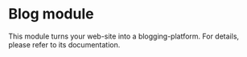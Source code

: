 Blog module
==========

This module turns your web-site into a blogging-platform. For details, please refer to its documentation.
